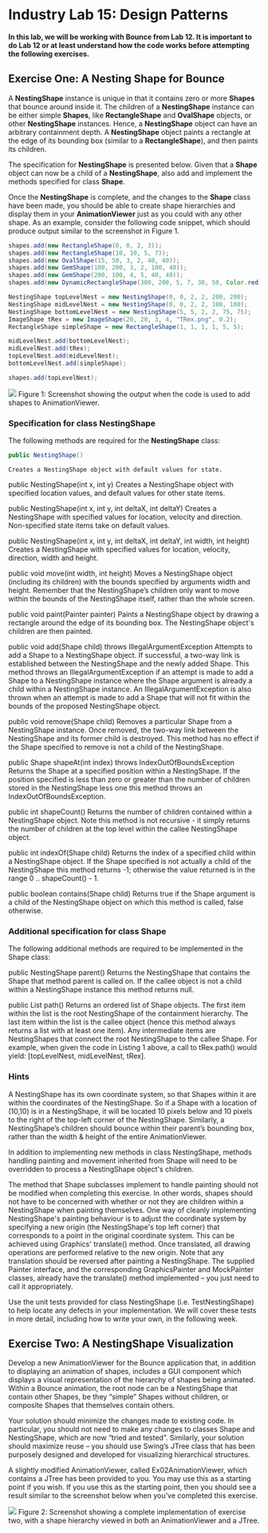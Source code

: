 Industry Lab 15: Design Patterns
==========

**In this lab, we will be working with Bounce from Lab 12. It is important to do Lab 12 or at least understand how the code works before attempting the following exercises.**

## Exercise One: A Nesting Shape for Bounce
A **NestingShape** instance is unique in that it contains zero or more **Shapes** that bounce around inside it. The children of a **NestingShape** instance can be either simple **Shapes**, like  **RectangleShape** and **OvalShape** objects, or other **NestingShape** instances. Hence, a **NestingShape** object can have an arbitrary containment depth. A **NestingShape** object paints a rectangle at the edge of its bounding box (similar to a **RectangleShape**), and then paints its children. 

The specification for **NestingShape** is presented below. Given that a **Shape** object can now be a child of a **NestingShape**, also add and implement the methods specified for class **Shape**.

Once the **NestingShape** is complete, and the changes to the **Shape** class have been made, you should be able to create shape hierarchies and display them in your **AnimationViewer** just as you could with any other shape. As an example, consider the following code snippet, which should produce output similar to the screenshot in Figure 1.

```java
shapes.add(new RectangleShape(0, 0, 2, 3));
shapes.add(new RectangleShape(10, 10, 5, 7));
shapes.add(new OvalShape(15, 50, 3, 2, 40, 40));
shapes.add(new GemShape(100, 200, 3, 2, 100, 40));
shapes.add(new GemShape(200, 100, 4, 5, 40, 40));
shapes.add(new DynamicRectangleShape(300, 200, 5, 7, 30, 50, Color.red));

NestingShape topLevelNest = new NestingShape(0, 0, 2, 2, 200, 200);
NestingShape midLevelNest = new NestingShape(0, 0, 2, 2, 100, 100);
NestingShape bottomLevelNest = new NestingShape(5, 5, 2, 2, 75, 75);
ImageShape tRex = new ImageShape(20, 20, 3, 4, "TRex.png", 0.2);
RectangleShape simpleShape = new RectangleShape(1, 1, 1, 1, 5, 5);

midLevelNest.add(bottomLevelNest);
midLevelNest.add(tRex);
topLevelNest.add(midLevelNest);
bottomLevelNest.add(simpleShape);

shapes.add(topLevelNest);
```

![](lab15ex01img1.png)
Figure 1: Screenshot showing the output when the code is used to add shapes to AnimationViewer.

### Specification for class NestingShape
The following methods are required for the **NestingShape** class:

```java
public NestingShape()
```
    Creates a NestingShape object with default values for state.

public NestingShape(int x, int y)
Creates a NestingShape object with specified location values, and default values for other state items.



public NestingShape(int x, int y, int deltaX, int deltaY)
Creates a NestingShape with specified values for location, velocity and direction. Non-specified state items take on default values.

public NestingShape(int x, int y, int deltaX, int deltaY, int width, int height)
Creates a NestingShape with specified values for location, velocity, direction, width and height.

public void move(int width, int height)
Moves a NestingShape object (including its children) with the bounds specified by arguments width and height. Remember that the NestingShape’s children only want to move within the bounds of the NestingShape itself, rather than the whole screen.

public void paint(Painter painter)
Paints a NestingShape object by drawing a rectangle around the edge of its bounding box. The NestingShape object's children are then painted.
 
public void add(Shape child) throws IllegalArgumentException
Attempts to add a Shape to a NestingShape object. If successful, a two-way link is established between the NestingShape and the newly added Shape. This method throws an IllegalArgumentException if an attempt is made to add a Shape to a NestingShape instance where the Shape argument is already a child within a NestingShape instance. An IllegalArgumentException is also thrown when an attempt is made to add a Shape that will not fit within the bounds of the proposed NestingShape object.

public void remove(Shape child)
Removes a particular Shape from a NestingShape instance. Once removed, the two-way link between the NestingShape and its former child is destroyed. This method has no effect if the Shape specified to remove is not a child of the NestingShape.

public Shape shapeAt(int index) throws IndexOutOfBoundsException
Returns the Shape at a specified position within a NestingShape. If the position specified is less than zero or greater than the number of children stored in the NestingShape less one this method throws an IndexOutOfBoundsException.

public int shapeCount()
Returns the number of children contained within a NestingShape object. Note this method is not recursive - it simply returns the number of children at the top level within the callee NestingShape object.




public int indexOf(Shape child)
Returns the index of a specified child within a NestingShape object. If the Shape specified is not actually a child of the NestingShape this method returns -1; otherwise the value returned is in the range 0 .. shapeCount() - 1.

public boolean contains(Shape child)
Returns true if the Shape argument is a child of the NestingShape object on which this method is called, false otherwise.

### Additional specification for class Shape
The following additional methods are required to be implemented in the Shape class:

public NestingShape parent()
Returns the NestingShape that contains the Shape that method parent is called on. If the callee object is not a child within a NestingShape instance this method returns null.

public List<Shape> path()
Returns an ordered list of Shape objects. The first item within the list is the root NestingShape of the containment hierarchy. The last item within the list is the callee object (hence this method always returns a list with at least one item). Any intermediate items are NestingShapes that connect the root NestingShape to the callee Shape.
For example, when given the code in Listing 1 above, a call to tRex.path() would yield: [topLevelNest, midLevelNest, tRex].

### Hints
A NestingShape has its own coordinate system, so that Shapes within it are within the coordinates of the NestingShape. So if a Shape with a location of (10,10) is in a NestingShape, it will be located 10 pixels below and 10 pixels to the right of the top-left corner of the NestingShape. Similarly, a NestingShape’s children should bounce within their parent’s bounding box, rather than the width & height of the entire AnimationViewer.

In addition to implementing new methods in class NestingShape, methods handling painting and movement inherited from Shape will need to be overridden to process a NestingShape object's children.

The method that Shape subclasses implement to handle painting should not be modified when completing this exercise. In other words, shapes should not have to be concerned with whether or not they are children within a NestingShape when painting themselves.
One way of cleanly implementing NestingShape's painting behaviour is to adjust the coordinate system by specifying a new origin (the NestingShape's top left corner) that corresponds to a point in the original coordinate system. This can be achieved using Graphics' translate() method. Once translated, all drawing operations are performed relative to the new origin.
Note that any translation should be reversed after painting a NestingShape.	
The supplied Painter interface, and the corresponding GraphicsPainter and MockPainter classes, already have the translate() method implemented – you just need to call it appropriately.

Use the unit tests provided for class NestingShape (i.e. TestNestingShape) to help locate any defects in your implementation. We will cover these tests in more detail, including how to write your own, in the following week.

## Exercise Two: A NestingShape Visualization
Develop a new AnimationViewer for the Bounce application that, in addition to displaying an animation of shapes, includes a GUI component which displays a visual representation of the hierarchy of shapes being animated. Within a Bounce animation, the root node can be a NestingShape that contain other Shapes, be they “simple” Shapes without children, or composite Shapes that themselves contain others.

Your solution should minimize the changes made to existing code. In particular, you should not need to make any changes to classes Shape and NestingShape, which are now “tried and tested”. Similarly, your solution should maximize reuse – you should use Swing’s JTree class that has been purposely designed and developed for visualizing hierarchical structures.

A slightly modified AnimationViewer, called Ex02AnimationViewer, which contains a JTree has been provided to you. You may use this as a starting point if you wish. If you use this as the starting point, then you should see a result similar to the screenshot below when you’ve completed this exercise.

![](lab15ex01img2.png)
Figure 2: Screenshot showing a complete implementation of exercise two, with a shape hierarchy viewed in both an AnimationViewer and a JTree.